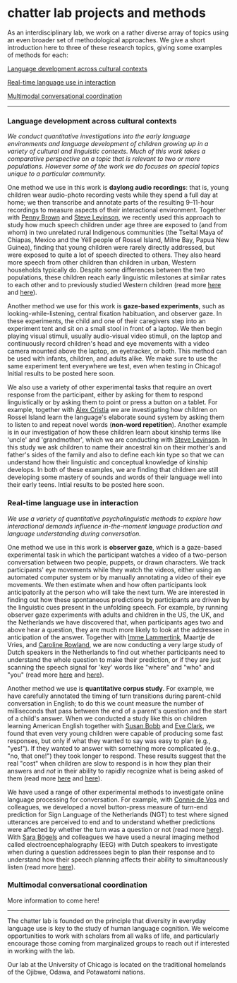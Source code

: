 # chatter lab projects and methods

As an interdisciplinary lab, we work on a rather diverse array of topics using an even broader set of methodological approaches. We give a short introduction here to three of these research topics, giving some examples of methods for each:

[Language development across cultural contexts](https://marisacasillas.github.io/chatterlab/projects.html#language-development-across-cultural-contexts)

[Real-time language use in interaction](https://marisacasillas.github.io/chatterlab/projects.html#real-time-language-use-in-interaction)

[Multimodal conversational coordination](https://marisacasillas.github.io/chatterlab/projects.html#multimodal-conversational-coordination)

----

### Language development across cultural contexts

_We conduct quantitative investigations into the early language environments and language development of children growing up in a variety of cultural and linguistic contexts. Much of this work takes a comparative perspective on a topic that is relevant to two or more populations. However some of the work we do focuses on special topics unique to a particular community._

One method we use in this work is **daylong audio recordings**: that is, young children wear audio-photo recording vests while they spend a full day at home; we then transcribe and annotate parts of the resulting 9–11-hour recordings to measure aspects of their interactional environment. Together with [Penny Brown](https://www.mpi.nl/people/brown-penelope) and [Steve Levinson](https://www.mpi.nl/people/levinson-stephen), we recently used this approach to study how much speech children under age three are exposed to (and from whom) in two unrelated rural Indigenous communities (the Tseltal Maya of Chiapas, Mexico and the Yélî people of Rossel Island, Milne Bay, Papua New Guinea), finding that young children were rarely directly addressed, but were exposed to quite a lot of speech directed to others. They also heard more speech from other children than children in urban, Western households typically do. Despite some differences between the two populations, these children reach early linguistic milestones at similar rates to each other and to previously studied Western children (read more [here](https://marisacasillas.github.io/chatterlab/lab-publications/Casillas_et_al_2020_Early_language_experience_in_a_Tseltal_Mayan_village_ChiDev.pdf) and [here](https://marisacasillas.github.io/chatterlab/lab-publications/Casillas_et_al_2021_Early_language_experience_in_a_Papuan_community_JCL.pdf)).

Another method we use for this work is **gaze-based experiments**, such as looking-while-listening, central fixation habituation, and observer gaze. In these experiments, the child and one of their caregivers step into an experiment tent and sit on a small stool in front of a laptop. We then begin playing visual stimuli, usually audio-visual video stimuli, on the laptop and continuously record children's head and eye movements with a video camera mounted above the laptop, an eyetracker, or both. This method can be used with infants, children, and adults alike. We make sure to use the same experiment tent everywhere we test, even when testing in Chicago! Initial results to be posted here soon.

We also use a variety of other experimental tasks that require an overt response from the participant, either by asking for them to respond linguistically or by asking them to point or press a button on a tablet. For example, together with [Alex Cristia](https://sites.google.com/site/acrsta/) we are investigating how children on Rossel Island learn the language's elaborate sound system by asking them to listen to and repeat novel words (**non-word repetition**). Another example is in our investigation of how these children learn about kinship terms like 'uncle' and 'grandmother', which we are conducting with [Steve Levinson](https://www.mpi.nl/people/levinson-stephen). In this study we ask children to name their ancestral kin on their mother's and father's sides of the family and also to define each kin type so that we can understand how their linguistic and conceptual knowledge of kinship develops. In both of these examples, we are finding that children are still developing some mastery of sounds and words of their language well into their early teens. Intial results to be posted here soon.

### Real-time language use in interaction

_We use a variety of quantitative psycholinguistic methods to explore how interactional demands influence in-the-moment language production and language understanding during conversation._

One method we use in this work is **observer gaze**, which is a gaze-based experimental task in which the participant watches a video of a two-person conversation between two people, puppets, or drawn characters. We track participants' eye movements while they watch the videos, either using an automated computer system or by manually annotating a video of their eye movements. We then estimate when and how often participants look anticipatorily at the person who will take the next turn. We are interested in finding out how these spontaneous predictions by participants are driven by the linguistic cues present in the unfolding speech. For example, by running observer gaze experiments with adults and children in the US, the UK, and the Netherlands we have discovered that, when participants ages two and above hear a question, they are much more likely to look at the addressee in anticipation of the answer. Together with [Imme Lammertink](https://sites.google.com/site/immelammertink/home), Maartje de Vries, and [Caroline Rowland](https://www.mpi.nl/people/rowland-caroline), we are now conducting a very large study of Dutch speakers in the Netherlands to find out whether participants need to understand the whole question to make their prediction, or if they are just scanning the speech signal for 'key' words like "where" and "who" and "you" (read more [here](https://marisacasillas.github.io/chatterlab/lab-publications/Casillas_Frank_2016_The_development_of_childrens_ability_to_track_and_predict_turn_structure_in_conversation_JML.pdf) and [here](https://marisacasillas.github.io/chatterlab/lab-publications/Lammertink_et_al_2015_Dutch_and_English_toddlers_use_of_linguistic_cues_to_predicting_upcoming_turn_boundaries_Frontiers.pdf)).

Another method we use is **quantitative corpus study**. For example, we have carefully annotated the timing of turn transitions during parent-child conversation in English; to do this we count measure the number of milliseconds that pass between the end of a parent's question and the start of a child's answer. When we conducted a study like this on children learning American English together with [Susan Bobb](https://www.gordon.edu/susanbobb) and [Eve Clark](https://web.stanford.edu/~eclark/), we found that even very young children were capable of producing some fast responses, but only if what they wanted to say was easy to plan (e.g., "yes!"). If they wanted to answer with something more complicated (e.g., "no, that one!") they took longer to respond. These results suggest that the real "cost" when children are slow to respond is in how they plan their answers and _not_ in their ability to rapidly recognize what is being asked of them (read more [here](https://marisacasillas.github.io/chatterlab/lab-publications/Casillas_et_al_2016_Turn_taking_timing_and_planning_in_early_language_acquisition_JCL.pdf) and [here](https://marisacasillas.github.io/chatterlab/lab-publications/Casillas_2014_Taking_the_floor_on_time_ClarkTiLARVolume.pdf)).

We have used a range of other experimental methods to investigate online language processing for conversation. For example, with [Connie de Vos](https://research.tilburguniversity.edu/en/persons/connie-de-vos) and colleagues, we developed a novel button-press measure of turn-end prediction for Sign Language of the Netherlands (NGT) to test where signed utterances are perceived to end and to understand whether predictions were affected by whether the turn was a question or not (read more [here](https://marisacasillas.github.io/chatterlab/lab-publications/Casillas_et_al_2015_The_perception_of_stroke-to-stroke_turn_boundaries_in_signed_conversation_CogSci.pdf)). With [Sara Bögels](https://research.tilburguniversity.edu/en/persons/sara-b%C3%B6gels) and colleagues we have used a neural imaging method called electroencephalography (EEG) with Dutch speakers to investigate when during a question addressees begin to plan their response and to understand how their speech planning affects their ability to simultaneously listen (read more [here](https://marisacasillas.github.io/chatterlab/lab-publications/Bo%CC%88gels_et_al_2018_Planning_versus_comprehension_in_turn_taking_Neuropsychologia.pdf)).


### Multimodal conversational coordination

More information to come here!

----
The chatter lab is founded on the principle that diversity in everyday language use is key to the study of human language cognition. We welcome opportunities to work with scholars from all walks of life, and particularly encourage those coming from marginalized groups to reach out if interested in working with the lab.

Our lab at the University of Chicago is located on the traditional homelands of the Ojibwe, Odawa, and Potawatomi nations.

